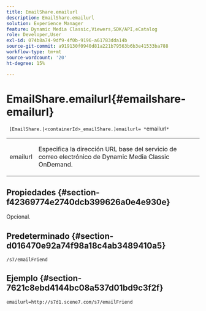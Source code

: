 ```yaml
---
title: EmailShare.emailurl
description: EmailShare.emailurl
solution: Experience Manager
feature: Dynamic Media Classic,Viewers,SDK/API,eCatalog
role: Developer,User
exl-id: 074b8a74-9df9-4f0b-9196-a61783dda14b
source-git-commit: a919130f0940d81a221b79563b6b3e41533ba788
workflow-type: tm+mt
source-wordcount: '20'
ht-degree: 15%

---
```


# EmailShare.emailurl{#emailshare-emailurl}

` [EmailShare.|<containerId>_emailShare.]emailurl= *`emailurl`*`

<table id="table_5321841E90C941678F32AAF995CDC257"> 
 <tbody> 
  <tr> 
   <td colname="col1"> <p><span class="codeph"><span class="varname"> emailurl</span></span> </p> </td> 
   <td colname="col2"> <p> Especifica la dirección URL base del servicio de correo electrónico de Dynamic Media Classic OnDemand. </p> </td> 
  </tr> 
 </tbody> 
</table>

## Propiedades {#section-f42369774e2740dcb399626a0e4e930e}

Opcional.

## Predeterminado {#section-d016470e92a74f98a18c4ab3489410a5}

`/s7/emailFriend`

## Ejemplo {#section-7621c8ebd4144bc08a537d01bd9c3f2f}

`emailurl=http://s7d1.scene7.com/s7/emailFriend`

